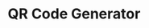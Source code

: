 ---
title: QR Code Generator
description: Membuat QR Code sesuai teks yang dimasukkan.
thumb: qr-gen.png
tag: ['Open Source', 'QR Code']
github: https://github.com/ricko-v/qrcode-vue
demo: https://ricko-v.github.io/qrcode-vue/
---